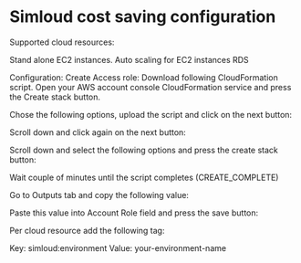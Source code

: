 # Simloud cost saving configuration

Supported cloud resources:

Stand alone EC2 instances.
Auto scaling for EC2 instances
RDS

Configuration:
Create Access role:
Download following CloudFormation script.
Open your AWS account console CloudFormation service and press the Create stack button.

Chose the following options, upload the script and click on the next button:

Scroll down and click again on the next button:

Scroll down and select the following options and press the create stack button:

Wait couple of minutes until the script completes (CREATE_COMPLETE)

Go to Outputs tab and copy the following value:

Paste this value into Account Role field and press the save button:

Per cloud resource add the following tag:

Key: simloud:environment
Value: your-environment-name
